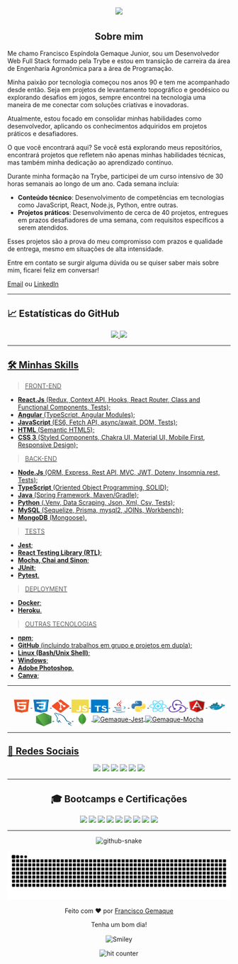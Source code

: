 <h1 align="center">
  <a href="https://git.io/typing-svg">
    <img src="https://readme-typing-svg.herokuapp.com/?lines=Olá,+Mundo!+👋;Sou+Francisco+Gemaque....;Bem+vindo(a)!+😉&center=true&color=CCD1F7&size=25&">
  </a>
</h1>

<h2 align="center">Sobre mim</h2>
Me chamo Francisco Espíndola Gemaque Junior, sou um Desenvolvedor Web Full Stack formado pela Trybe e estou em transição de carreira da área de Engenharia Agronômica para a área de Programação.

Minha paixão por tecnologia começou nos anos 90 e tem me acompanhado desde então. Seja em projetos de levantamento topográfico e geodésico ou explorando desafios em jogos, sempre encontrei na tecnologia uma maneira de me conectar com soluções criativas e inovadoras.

Atualmente, estou focado em consolidar minhas habilidades como desenvolvedor, aplicando os conhecimentos adquiridos em projetos práticos e desafiadores.

O que você encontrará aqui?
Se você está explorando meus repositórios, encontrará projetos que refletem não apenas minhas habilidades técnicas, mas também minha dedicação ao aprendizado contínuo.

Durante minha formação na Trybe, participei de um curso intensivo de 30 horas semanais ao longo de um ano. Cada semana incluía:

- **Conteúdo técnico**: Desenvolvimento de competências em tecnologias como JavaScript, React, Node.js, Python, entre outras.
- **Projetos práticos**: Desenvolvimento de cerca de 40 projetos, entregues em prazos desafiadores de uma semana, com requisitos específicos a serem atendidos.

Esses projetos são a prova do meu compromisso com prazos e qualidade de entrega, mesmo em situações de alta intensidade.

Entre em contato se surgir alguma dúvida ou se quiser saber mais sobre mim, ficarei feliz em conversar!

<a>[Email](gemaquejr@hotmail.com) ou [LinkedIn](https://www.linkedin.com/in/gemaquejr/)</a>

---

## 📈 Estatísticas do GitHub

<div align="center">
<a href="https://github.com/gemaquejr">
<img height="165em" src="https://github-readme-stats.vercel.app/api?username=gemaquejr&show_icons=true&theme=gruvbox&include_all_commits=true&count_private=true"/>
<img height="165em" src="https://github-readme-stats.vercel.app/api/top-langs/?username=gemaquejr&layout=compact&langs_count=16&theme=gruvbox"/>
</div>

---

## 🛠️ Minhas Skills

> FRONT-END
- **React.Js** (Redux, Context API, Hooks, React Router, Class and Functional Components, Tests);
- **Angular** (TypeScript, Angular Modules);
- **JavaScript** (ES6, Fetch API, async/await, DOM, Tests);
- **HTML** (Semantic HTML5);
- **CSS 3** (Styled Components, Chakra UI, Material UI, Mobile First, Responsive Design);


> BACK-END
- **Node.Js** (ORM, Express, Rest API, MVC, JWT, Dotenv, Insomnia.rest, Tests);
- **TypeScript** (Oriented Object Programming, SOLID);
- **Java** (Spring Framework, Maven/Gradle);
- **Python** (.Venv, Data Scraping, Json, Xml, Csv, Tests);
- **MySQL** (Sequelize, Prisma, mysql2, JOINs, Workbench);
- **MongoDB** (Mongoose).


> TESTS
- **Jest**;
- **React Testing Library (RTL)**;
- **Mocha, Chai and Sinon**;
- **JUnit**;
- **Pytest**.


> DEPLOYMENT
- **Docker**;
- **Heroku**.


> OUTRAS TECNOLOGIAS 
- **npm**;
- **GitHub** (incluindo trabalhos em grupo e projetos em dupla);
- **Linux (Bash/Unix Shell)**;
- **Windows**;
- **Adobe Photoshop**.
- **Canva**;

---

<div style="display: inline_block" align="center"><br>
<img align="center" alt="Gemaque-HTML" height="30" width="40" src="https://raw.githubusercontent.com/devicons/devicon/master/icons/html5/html5-original.svg">
<img align="center" alt="Gemaque-CSS" height="30" width="40" src="https://raw.githubusercontent.com/devicons/devicon/master/icons/css3/css3-original.svg">
<img align="center" alt="Gemaque-Git" height="30" width="40" src="https://raw.githubusercontent.com/devicons/devicon/master/icons/git/git-original.svg">
<img align="center" alt="Gemaque-Js" height="30" width="40" src="https://raw.githubusercontent.com/devicons/devicon/master/icons/javascript/javascript-plain.svg">
<img align="center" alt="Gemaque-Ts" height="30" width="40" src="https://raw.githubusercontent.com/devicons/devicon/master/icons/typescript/typescript-plain.svg">
<img align="center" alt="Gemaque-Java" height="30" width="40" src="https://raw.githubusercontent.com/devicons/devicon/master/icons/java/java-original.svg">
<img align="center" alt="Gemaque-Python" height="30" width="40" src="https://raw.githubusercontent.com/devicons/devicon/master/icons/python/python-original.svg">
<img align="center" alt="Gemaque-React" height="30" width="40" src="https://raw.githubusercontent.com/devicons/devicon/master/icons/react/react-original.svg">
<img align="center" alt="Gemaque-Redux" height="30" width="40" src="https://raw.githubusercontent.com/devicons/devicon/master/icons/redux/redux-original.svg">
<img align="center" alt="Gemaque-Angular" height="30" width="40" src="https://raw.githubusercontent.com/devicons/devicon/master/icons/angularjs/angularjs-original.svg">
<img align="center" alt="Gemaque-Docker" height="30" width="40" src="https://raw.githubusercontent.com/devicons/devicon/master/icons/docker/docker-original.svg">
<img align="center" alt="Gemaque-NodeJs" height="30" width="40" src="https://raw.githubusercontent.com/devicons/devicon/master/icons/nodejs/nodejs-original.svg">
<img align="center" alt="Gemaque-MYSQL" height="30" width="40" src="https://raw.githubusercontent.com/devicons/devicon/master/icons/mysql/mysql-original.svg">
<img align="center" alt="Gemaque-MongoDB" height="30" width="40" src="https://raw.githubusercontent.com/devicons/devicon/master/icons/mongodb/mongodb-original.svg">
<img align="center" alt="Gemaque-Jest" height="30" width="40" src="https://cdn.jsdelivr.net/gh/devicons/devicon/icons/jest/jest-plain.svg">
<img align="center" alt="Gemaque-Mocha" height="30" width="40" src="https://cdn.jsdelivr.net/gh/devicons/devicon/icons/mocha/mocha-plain.svg">
</div>

---

## 💬 Redes Sociais

<div align="center">
<a href="https://linkedin.com/in/gemaquejr" target="_blank"><img src="https://img.shields.io/badge/-LinkedIn-%230077B5?style=for-the-badge&logo=instagram&logoColor=white" target="_blank"></a>
<a href="mailto:gemaquejr@hotmail.com"><img src="https://img.shields.io/badge/-Outlook-%23333?style=for-the-badge&logo=instagram&logoColor=white" target="_blank"></a>
<a href="https://portfolio-gemaquejr.netlify.app" target="_blank"><img src="https://img.shields.io/badge/-Portfólio-fe7d37?style=for-the-badge&logo=portfolio&logoColor=white" target="_blank"></a>
<a href="https://instagram.com/gemaquejr81" target="_blank"><img src="https://img.shields.io/badge/-Instagram-025E8C?style=for-the-badge&logo=instagram&logoColor=white" target="_blank"></a>
<a href="https://facebook.com/gemaque.junior.9/" target="_blank"><img src="https://img.shields.io/badge/-Facebook-4285F4?style=for-the-badge&logo=instagram&logoColor=white" target="_blank"></a>
<a href="https://beacons.ai/gemaquejr" target="_blank"><img src="https://img.shields.io/badge/-Beacons-2F4F4F?style=for-the-badge&logo=beacons&logoColor=white" target="_blank"></a>

---

## 🎓 Bootcamps e Certificações 

[<img src="https://i.vimeocdn.com/video/1601633424-47922400748457936cb2b276d0c36c4682f131441c3cbb808e9fa91730160712-d_640?f=webp" height="70"/></a>](https://www.credential.net/27c6913c-88df-43e3-90e6-a798d2a92630#gs.4ly6vx)
[<img src="https://hermes.dio.me/tracks/afebe5ed-2b18-438a-95b0-2c971e9aeff9.png" height="70"/></a>](https://web.dio.me/track/santander-bootcamp-2023-fullstack-java-angular)
[<img src="https://hermes.dio.me/tracks/648ef080-6c4b-4e54-bf72-34f62030f350.png" height="70"/></a>](https://web.dio.me/track/coding-future-vivo-python-ai-backend-developer)
[<img src="https://assets.dio.me/x84deVbyyXPy2Qv6Ug4uuQnB0tRIBOyfiPJQe9jKNrc/f:webp/h:120/q:80/L3RyYWNrcy84MDUyZGIxYi1mNDM0LTQ5ODAtOGJiYi05ZjdkYWE3MjViOGQucG5n" height="70"/></a>](https://web.dio.me/track/coding-future-front-end-do-zero)
[<img src="https://hermes.dio.me/tracks/a039b34c-7aa8-4a3d-b765-07c8c837f67a.png" height="70"/></a>](https://web.dio.me/track/santander-2024-backend-com-java)
[<img src="https://assets.dio.me/8O4Ov__246yP1m1GMFj94m2LxxG3lPwaLMlIdRMDzdE/f:webp/h:120/q:80/L3RyYWNrcy8yNjExMzViOS02N2M5LTQ0MjktYWQyZC00MThjMTFmMWMzNGYucG5n" height="70"/></a>](https://web.dio.me/track/engenharia-prompts-aws)
[<img src="https://hermes.dio.me/tracks/eac28003-aab4-4427-9e80-d750b44894c7.png" height="70"/></a>](https://web.dio.me/track/descubra-nuvem-aws-nexa-resources)
[<img src="https://hermes.dio.me/tracks/077c7636-313d-4f1a-ba1c-c3aac542e86b.png" height="70"/></a>](https://web.dio.me/track/descubra-nuvem-aws-localizalabs-meu-futuro-e-tech)
[<img src="https://hermes.dio.me/tracks/4d998d5c-36c1-497b-8da0-8db465c820eb.png" height="70"/></a>](https://web.dio.me/track/microsoft-azure-ai-fundamentals)

---

<picture>
  <source media="(prefers-color-scheme: dark)" srcset="github-snake-dark.svg" />
  <source media="(prefers-color-scheme: light)" srcset="github-snake.svg" />
  <img alt="github-snake" src="github-snake.svg" />
</picture>

![Snake animation](https://github.com/gemaquejr/gemaquejr/blob/output/github-contribution-grid-snake.svg)

Feito com ❤️ por [Francisco Gemaque](https://www.linkedin.com/in/gemaquejr/)

<div align="center">
<p>Tenha um bom dia!</p>
<div>
<img src="https://github.com/fnky/fnky/raw/fnky/img/smile.gif" alt="Smiley" align="center">
</div>
</div>

<div align="center">
<p></p>
  <img src="https://profile-counter.glitch.me/gemaquejr/count.svg" alt="hit counter" align="center">
</div>
</div>
